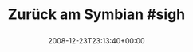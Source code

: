 ---
retweeted: false
source: <a href="http://twitter.com" rel="nofollow">Twitter Web Client</a>
entities:
  hashtags:
  - text: sigh
    indices:
    - '18'
    - '23'
  symbols: []
  user_mentions: []
  urls: []
display_text_range:
- '0'
- '23'
favorite_count: '0'
id_str: '1075239787'
truncated: false
retweet_count: '0'
id: '1075239787'
created_at: Tue Dec 23 23:13:40 +0000 2008
favorited: false
full_text: "Zurück am Symbian\t#sigh"
lang: de
tags:
- sigh
- pesos/twitter
date: '2008-12-23T23:13:40+00:00'
src: https://twitter.com/bascht/status/1075239787
original_url: https://twitter.com/bascht/status/1075239787
type: twitter_tweet
text: "Zurück am Symbian\t#sigh"
title: 'Zurück am Symbian  #sigh

  '

---